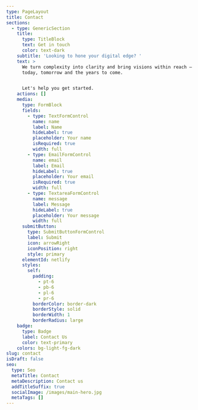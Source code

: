 ```yaml
---
type: PageLayout
title: Contact
sections:
  - type: GenericSection
    title:
      type: TitleBlock
      text: Get in touch
      color: text-dark
    subtitle: 'Looking to hone your digital edge? '
    text: >
      We turn complexity into clarity and bring visions within reach – for
      today, tomorrow and the years to come.


      Let's help you get started.
    actions: []
    media:
      type: FormBlock
      fields:
        - type: TextFormControl
          name: name
          label: Name
          hideLabel: true
          placeholder: Your name
          isRequired: true
          width: full
        - type: EmailFormControl
          name: email
          label: Email
          hideLabel: true
          placeholder: Your email
          isRequired: true
          width: full
        - type: TextareaFormControl
          name: message
          label: Message
          hideLabel: true
          placeholder: Your message
          width: full
      submitButton:
        type: SubmitButtonFormControl
        label: Submit
        icon: arrowRight
        iconPosition: right
        style: primary
      elementId: netlify
      styles:
        self:
          padding:
            - pt-6
            - pb-6
            - pl-6
            - pr-6
          borderColor: border-dark
          borderStyle: solid
          borderWidth: 1
          borderRadius: large
    badge:
      type: Badge
      label: Contact Us
      color: text-primary
    colors: bg-light-fg-dark
slug: contact
isDraft: false
seo:
  type: Seo
  metaTitle: Contact
  metaDescription: Contact us
  addTitleSuffix: true
  socialImage: /images/main-hero.jpg
  metaTags: []
---
```

